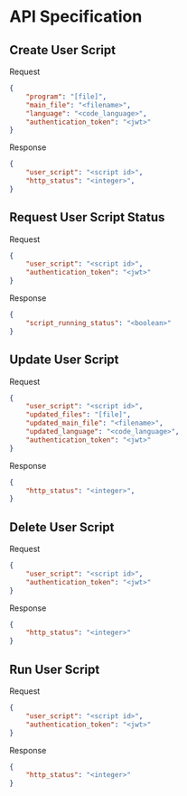 # API Specification

## Create User Script

Request
```json
{
    "program": "[file]",
    "main_file": "<filename>",
    "language": "<code_language>",
    "authentication_token": "<jwt>"
}
```

Response
```json
{
    "user_script": "<script id>",
    "http_status": "<integer>",
}
```

## Request User Script Status

Request
```json
{
    "user_script": "<script id>",
    "authentication_token": "<jwt>"
}
```

Response
```json
{
    "script_running_status": "<boolean>"
}
```

## Update User Script

Request
```json
{
    "user_script": "<script id>",
    "updated_files": "[file]",
    "updated_main_file": "<filename>",
    "updated_language": "<code_language>",
    "authentication_token": "<jwt>"
}
```

Response
```json
{
    "http_status": "<integer>",
}
```

## Delete User Script

Request
```json
{
    "user_script": "<script id>",
    "authentication_token": "<jwt>"
}
```

Response
```json
{
    "http_status": "<integer>"
}
```


## Run User Script

Request
```json
{
    "user_script": "<script id>",
    "authentication_token": "<jwt>"
}
```

Response
```json
{
    "http_status": "<integer>"
}
```
